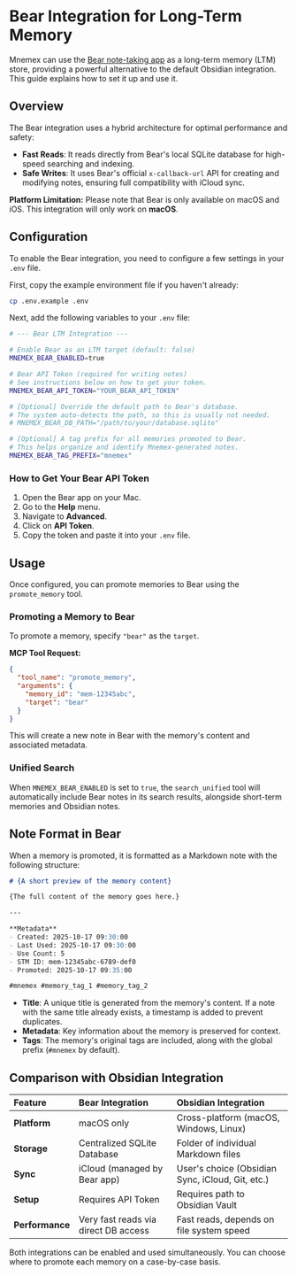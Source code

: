 # Bear Integration for Long-Term Memory

Mnemex can use the [Bear note-taking app](https://bear.app/) as a long-term memory (LTM) store, providing a powerful alternative to the default Obsidian integration. This guide explains how to set it up and use it.

## Overview

The Bear integration uses a hybrid architecture for optimal performance and safety:
- **Fast Reads**: It reads directly from Bear's local SQLite database for high-speed searching and indexing.
- **Safe Writes**: It uses Bear's official `x-callback-url` API for creating and modifying notes, ensuring full compatibility with iCloud sync.

**Platform Limitation:** Please note that Bear is only available on macOS and iOS. This integration will only work on **macOS**.

## Configuration

To enable the Bear integration, you need to configure a few settings in your `.env` file.

First, copy the example environment file if you haven't already:
```bash
cp .env.example .env
```

Next, add the following variables to your `.env` file:

```bash
# --- Bear LTM Integration ---

# Enable Bear as an LTM target (default: false)
MNEMEX_BEAR_ENABLED=true

# Bear API Token (required for writing notes)
# See instructions below on how to get your token.
MNEMEX_BEAR_API_TOKEN="YOUR_BEAR_API_TOKEN"

# [Optional] Override the default path to Bear's database.
# The system auto-detects the path, so this is usually not needed.
# MNEMEX_BEAR_DB_PATH="/path/to/your/database.sqlite"

# [Optional] A tag prefix for all memories promoted to Bear.
# This helps organize and identify Mnemex-generated notes.
MNEMEX_BEAR_TAG_PREFIX="mnemex"
```

### How to Get Your Bear API Token

1.  Open the Bear app on your Mac.
2.  Go to the **Help** menu.
3.  Navigate to **Advanced**.
4.  Click on **API Token**.
5.  Copy the token and paste it into your `.env` file.

## Usage

Once configured, you can promote memories to Bear using the `promote_memory` tool.

### Promoting a Memory to Bear

To promote a memory, specify `"bear"` as the `target`.

**MCP Tool Request:**
```json
{
  "tool_name": "promote_memory",
  "arguments": {
    "memory_id": "mem-12345abc",
    "target": "bear"
  }
}
```

This will create a new note in Bear with the memory's content and associated metadata.

### Unified Search

When `MNEMEX_BEAR_ENABLED` is set to `true`, the `search_unified` tool will automatically include Bear notes in its search results, alongside short-term memories and Obsidian notes.

## Note Format in Bear

When a memory is promoted, it is formatted as a Markdown note with the following structure:

```markdown
# {A short preview of the memory content}

{The full content of the memory goes here.}

---

**Metadata**
- Created: 2025-10-17 09:30:00
- Last Used: 2025-10-17 09:30:00
- Use Count: 5
- STM ID: mem-12345abc-6789-def0
- Promoted: 2025-10-17 09:35:00

#mnemex #memory_tag_1 #memory_tag_2
```

- **Title**: A unique title is generated from the memory's content. If a note with the same title already exists, a timestamp is added to prevent duplicates.
- **Metadata**: Key information about the memory is preserved for context.
- **Tags**: The memory's original tags are included, along with the global prefix (`#mnemex` by default).

## Comparison with Obsidian Integration

| Feature | Bear Integration | Obsidian Integration |
| :--- | :--- | :--- |
| **Platform** | macOS only | Cross-platform (macOS, Windows, Linux) |
| **Storage** | Centralized SQLite Database | Folder of individual Markdown files |
| **Sync** | iCloud (managed by Bear app) | User's choice (Obsidian Sync, iCloud, Git, etc.) |
| **Setup** | Requires API Token | Requires path to Obsidian Vault |
| **Performance** | Very fast reads via direct DB access | Fast reads, depends on file system speed |

Both integrations can be enabled and used simultaneously. You can choose where to promote each memory on a case-by-case basis.
